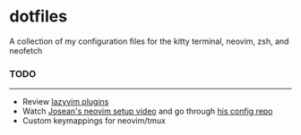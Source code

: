 # dotfiles
A collection of my configuration files for the kitty terminal, neovim, zsh, and neofetch

### TODO
---
- Review [lazyvim plugins](http://www.lazyvim.org/plugins)
- Watch [Josean's neovim setup video](https://www.youtube.com/watch?v=6pAG3BHurdM) and go through [his config repo](https://github.com/josean-dev/dev-environment-files/tree/main/.config/nvim/lua/josean/plugins)
- Custom keymappings for neovim/tmux
